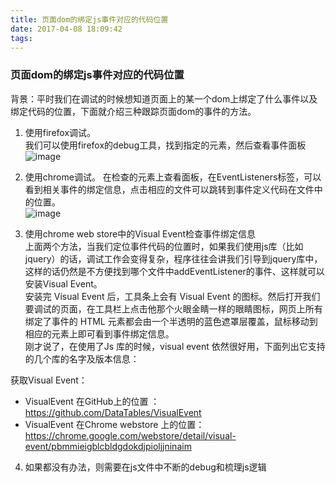 ```yaml
---
title: 页面dom的绑定js事件对应的代码位置
date: 2017-04-08 18:09:42
tags:
---
```


### 页面dom的绑定js事件对应的代码位置

背景：平时我们在调试的时候想知道页面上的某一个dom上绑定了什么事件以及绑定代码的位置，下面就介绍三种跟踪页面dom的事件的方法。  

<!--more-->

1. 使用firefox调试。  
   我们可以使用firefox的debug工具，找到指定的元素，然后查看事件面板  
    ![image](http://oi9n0t0p1.bkt.clouddn.com/blog/201704jsdebug1.png)   

2. 使用chrome调试。
   在检查的元素上查看面板，在EventListeners标签，可以看到相关事件的绑定信息，点击相应的文件可以跳转到事件定义代码在文件中的位置。  
   ![image](http://oi9n0t0p1.bkt.clouddn.com/blog/201704jsdebug2.png)


3. 使用chrome web store中的Visual Event检查事件绑定信息   
   上面两个方法，当我们定位事件代码的位置时，如果我们使用js库（比如jquery）的话，调试工作会变得复杂，程序往往会讲我们引导到jquery库中，这样的话仍然是不方便找到哪个文件中addEventListener的事件、这样就可以安装Visual Event。  
   安装完 Visual Event 后，工具条上会有 Visual Event 的图标。然后打开我们要调试的页面，在工具栏上点击他那个火眼金睛一样的眼睛图标，网页上所有绑定了事件的 HTML 元素都会由一个半透明的蓝色遮罩层覆盖，鼠标移动到相应的元素上即可看到事件绑定信息。  
   刚才说了，在使用了Js 库的时候，visual event 依然很好用，下面列出它支持的几个库的名字及版本信息：  

获取Visual Event：  
- VisualEvent 在GitHub上的位置 ：https://github.com/DataTables/VisualEvent
- VisualEvent 在Chrome webstore 上的位置：https://chrome.google.com/webstore/detail/visual-event/pbmmieigblcbldgdokdjpioljjninaim   

4. 如果都没有办法，则需要在js文件中不断的debug和梳理js逻辑  
